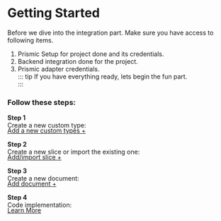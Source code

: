 # Getting Started
Before we dive into the integration part.
Make sure you have access to following items.  
  1. Prismic Setup for project done and its credentials.  
  2. Backend integration done for the project.  
  3. Prismic adapter credentials.  
::: tip 
If you have everything ready, lets begin the fun part.  
:::


### Follow these steps:

**Step 1**   
Create a new custom type: 
<a href="./custom-types.html#create-a-new-custom-types" class="green-link" style="display: block;margin-top:-5px">Add a new custom types +</a>

**Step 2**    
Create a new slice or import the existing one: 
<a href="./slices.html#create-a-new-slice" class="green-link" style="display: block;margin-top:-5px">Add/import slice +</a>

**Step 3**   
Create a new document: 
<a href="./documents.html#create-a-new-document" class="green-link" style="display: block;margin-top:-5px">Add document +</a>

**Step 4**  
Code implementation: 
<a href="./code-integration.html" class="green-link" style="display: block;margin-top:-5px">Learn More</a>
